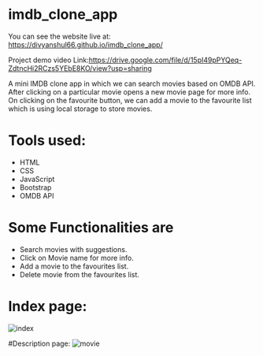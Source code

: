 # imdb_clone_app

You can see the website live at: https://divyanshul66.github.io/imdb_clone_app/

Project demo video Link:https://drive.google.com/file/d/15pI49pPYQeq-ZdtncHi2RCzs5YEbE8KO/view?usp=sharing

A mini IMDB clone app in which we can search movies based on OMDB API. 
After clicking on a particular movie opens a new movie page for more info.
On clicking on the favourite button, we can add a movie to the favourite list which is using local storage to store movies. 

# Tools used:
* HTML
* CSS
* JavaScript
* Bootstrap
* OMDB API

# Some Functionalities are
* Search movies with suggestions.
* Click on Movie name for more info.
* Add a movie to the favourites list.
* Delete movie from the favourites list.

# Index page:
![index](https://user-images.githubusercontent.com/119027160/236644979-746786da-7f96-4c54-99f9-852c1f361b3e.png)

#Description page:
![movie](https://user-images.githubusercontent.com/119027160/236645008-15f6a996-e615-4879-90f7-ff28ce332501.png)
